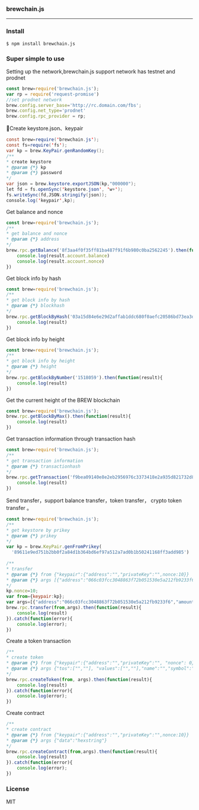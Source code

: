 ### brewchain.js
-----------------------

### Install

```
$ npm install brewchain.js
```

### Super simple to use

Setting up the network,brewchain.js support network has testnet and prodnet
```js
const brew=require('brewchain.js');
var rp = require('request-promise')
//set prodnet network
brew.config.server_base='http://rc.domain.com/fbs';
brew.config.net_type='prodnet'
brew.config.rpc_provider = rp;
```

Create keystore.json、keypair
```java
const brew=require('brewchain.js');
const fs=require('fs');
var kp = brew.KeyPair.genRandomKey();
/**
* create keystore
* @param {*} kp
* @param {*} password
*/
var json = brew.keystore.exportJSON(kp,"000000");
let fd = fs.openSync('keystore.json', 'w+');
fs.writeSync(fd,JSON.stringify(json));
console.log('keypair',kp);
```

Get balance and nonce
```js
const brew=require('brewchain.js');
/**
* get balance and nonce
* @param {*} address
*/
brew.rpc.getBalance('8f3aa4f0f35ff81ba487f91f6b980c0ba2562245').then(function(result){
    console.log(result.account.balance)
    console.log(result.account.nonce)
})
```

Get block info by hash
```js
const brew=require('brewchain.js');
/**
* get block info by hash
* @param {*} blockhash
*/
brew.rpc.getBlockByHash('03a15d84e6e29d2affab1ddc680f0aefc20586bd73ea3d81dcf6505924cfb86c').then(function(result){
    console.log(result)
})
```
Get block info by height
```js
const brew=require('brewchain.js');
/**
* get block info by height
* @param {*} height
*/
brew.rpc.getBlockByNumber('1518059').then(function(result){
    console.log(result)
})
```
Get the current height of the BREW blockchain
```js
const brew=require('brewchain.js');
brew.rpc.getBlockByMax().then(function(result){
    console.log(result)
})
```

Get transaction information through transaction hash
```js
const brew=require('brewchain.js');
/**
* get transaction information
* @param {*} transactionhash
*/
brew.rpc.getTransaction('f9bea09140e8e2eb2956976c3373418e2a935d821732d86bce33117d17314088').then(function(result){
    console.log(result)
})
```

Send transfer，support balance transfer，token transfer， crypto token transfer 。

```js
const brew=require('brewchain.js');
/**
* get keystore by prikey
* @param {*} prikey
*/
var kp = brew.KeyPair.genFromPrikey(
  '89611e9ed751b2bb0f2a84d1b364bd6ef97a512a7ad0b1b50241168ff3add985')
  
/**
* transfer
* @param {*} from {"keypair":{"address":"","privateKey":"",nonce:10}}
* @param {*} args [{"address":"066c03fcc3048863f72b051530e5a212fb9233f6","amount":""}]
*/
kp.nonce=10;
var from={keypair:kp};
var args=[{"address":"066c03fcc3048863f72b051530e5a212fb9233f6","amount":1}]
brew.rpc.transfer(from,args).then(function(result){
    console.log(result)
}).catch(function(error){
    console.log(error);
})
```

Create a token transaction
```js
/**
* create token
* @param {*} from {"keypair":{"address":"","privateKey":"", "nonce": 0}}
* @param {*} args {"tos":["",""], "values":["",""],"name":"","symbol":"","decimals":18,"ext_datas":"hexstring"}
*/
brew.rpc.createToken(from, args).then(function(result){
    console.log(result)
}).catch(function(error){
    console.log(error);
})
```

Create contract

```js
/**
* create contract
* @param {*} from {"keypair":{"address":"","privateKey":"",nonce:10}}
* @param {*} args {"data":"hexstring"}
*/
brew.rpc.createContract(from,args).then(function(result){
    console.log(result)
}).catch(function(error){
    console.log(error);
})
```

### License

MIT
